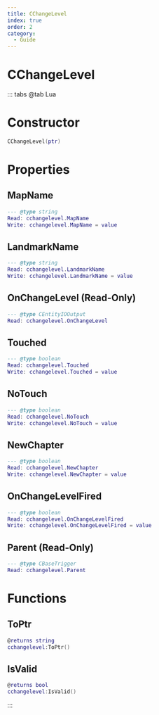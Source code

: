 ```yaml
---
title: CChangeLevel
index: true
order: 2
category:
  - Guide
---
```


# CChangeLevel

::: tabs
@tab Lua
# Constructor
```lua
CChangeLevel(ptr)
```
# Properties
## MapName 
```lua
--- @type string
Read: cchangelevel.MapName
Write: cchangelevel.MapName = value
```
## LandmarkName 
```lua
--- @type string
Read: cchangelevel.LandmarkName
Write: cchangelevel.LandmarkName = value
```
## OnChangeLevel (Read-Only)
```lua
--- @type CEntityIOOutput
Read: cchangelevel.OnChangeLevel
```
## Touched 
```lua
--- @type boolean
Read: cchangelevel.Touched
Write: cchangelevel.Touched = value
```
## NoTouch 
```lua
--- @type boolean
Read: cchangelevel.NoTouch
Write: cchangelevel.NoTouch = value
```
## NewChapter 
```lua
--- @type boolean
Read: cchangelevel.NewChapter
Write: cchangelevel.NewChapter = value
```
## OnChangeLevelFired 
```lua
--- @type boolean
Read: cchangelevel.OnChangeLevelFired
Write: cchangelevel.OnChangeLevelFired = value
```
## Parent (Read-Only)
```lua
--- @type CBaseTrigger
Read: cchangelevel.Parent
```
# Functions
## ToPtr
```lua
@returns string
cchangelevel:ToPtr()
```
## IsValid
```lua
@returns bool
cchangelevel:IsValid()
```

:::